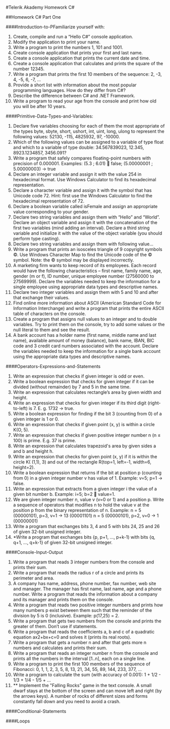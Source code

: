 #Telerik Akademy Homework C#

##Homework C# Part One

####Introduction-to-PFamiliarize yourself with:
1. Create, compile and run a “Hello C#” console application.
2. Modify the application to print your name.
3. Write a program to print the numbers 1, 101 and 1001.
4. Create console application that prints your first and last name.
5. Create a console application that prints the current date and time.
6. Create a console application that calculates and prints the square of the number 12345.
7. Write a program that prints the first 10 members of the sequence: 2, -3, 4, -5, 6, -7, ...
8. Provide a short list with information about the most popular programming languages. How do they differ from C#?
9. Describe the difference between C# and .NET Framework.
10. Write a program to read your age from the console and print how old you will be after 10 years.
 
####Primitive-Data-Types-and-Variables:
1. Declare five variables choosing for each of them the most appropriate of the types byte, sbyte, short, ushort, int, uint, long, ulong to represent the following values: 52130, -115, 4825932, 97, -10000.
2. Which of the following values can be assigned to a variable of type float and which to a variable of type double: 34.567839023, 12.345, 8923.1234857, 3456.091?
3. Write a program that safely compares floating-point numbers with precision of 0.000001. Examples:
(5.3 ; 6.01)  false;  (5.00000001 ; 5.00000003) -> true
4. Declare an integer variable and assign it with the value 254 in hexadecimal format. Use Windows Calculator to find its hexadecimal representation.
5. Declare a character variable and assign it with the symbol that has Unicode code 72. Hint: first use the Windows Calculator to find the hexadecimal representation of 72.
6. Declare a boolean variable called isFemale and assign an appropriate value corresponding to your gender.
7. Declare two string variables and assign them with “Hello” and “World”. Declare an object variable and assign it with the concatenation of the first two variables (mind adding an interval). Declare a third string variable and initialize it with the value of the object variable (you should perform type casting).
8. Declare two string variables and assign them with following value...
9. Write a program that prints an isosceles triangle of 9 copyright symbols ©. Use Windows Character Map to find the Unicode code of the © symbol. Note: the © symbol may be displayed incorrectly.
10. A marketing firm wants to keep record of its employees. Each record would have the following characteristics – first name, family name, age, gender (m or f), ID number, unique employee number (27560000 to 27569999). Declare the variables needed to keep the information for a single employee using appropriate data types and descriptive names.
11. Declare  two integer variables and assign them with 5 and 10 and after that exchange their values.
12. Find online more information about ASCII (American Standard Code for Information Interchange) and write a program that prints the entire ASCII table of characters on the console.
13. Create a program that assigns null values to an integer and to double variables. Try to print them on the console, try to add some values or the null literal to them and see the result.
14. A bank account has a holder name (first name, middle name and last name), available amount of money (balance), bank name, IBAN, BIC code and 3 credit card numbers associated with the account. Declare the variables needed to keep the information for a single bank account using the appropriate data types and descriptive names.

####Operators-Expressions-and-Statements
1. Write an expression that checks if given integer is odd or even.
2. Write a boolean expression that checks for given integer if it can be divided (without remainder) by 7 and 5 in the same time.
3. Write an expression that calculates rectangle’s area by given width and height.
4. Write an expression that checks for given integer if its third digit (right-to-left) is 7. E. g. 1732 -> true.
5. Write a boolean expression for finding if the bit 3 (counting from 0) of a given integer is 1 or 0.
6. Write an expression that checks if given point (x,  y) is within a circle K(O, 5).
7. Write an expression that checks if given positive integer number n (n ≤ 100) is prime. E.g. 37 is prime.
8. Write an expression that calculates trapezoid's area by given sides a and b and height h.
9. Write an expression that checks for given point (x, y) if it is within the circle K( (1,1), 3) and out of the rectangle R(top=1, left=-1, width=6, height=2).
10. Write a boolean expression that returns if the bit at position p (counting from 0) in a given integer number v has value of 1. Example: v=5; p=1 -> false.
11. Write an expression that extracts from a given integer i the value of a given bit number b. Example: i=5; b=2  value=1.
12. We are given integer number n, value v (v=0 or 1) and a position p. Write a sequence of operators that modifies n to hold the value v at the position p from the binary representation of n.
	Example: n = 5 (00000101), p=3, v=1 -> 13 (00001101)
	n = 5 (00000101), p=2, v=0 -> 1 (00000001)
13. Write a program that exchanges bits 3, 4 and 5 with bits 24, 25 and 26 of given 32-bit unsigned integer.
14. *Write a program that exchanges bits {p, p+1, …, p+k-1) with bits {q, q+1, …, q+k-1} of given 32-bit unsigned integer.

####Console-Input-Output
1. Write a program that reads 3 integer numbers from the console and prints their sum.
2. Write a program that reads the radius r of a circle and prints its perimeter and area.
3. A company has name, address, phone number, fax number, web site and manager. The manager has first name, last name, age and a phone number. Write a program that reads the information about a company and its manager and prints them on the console.
4. Write a program that reads two positive integer numbers and prints how many numbers p exist between them such that the reminder of the division by 5 is 0 (inclusive). Example: p(17,25) = 2.
5. Write a program that gets two numbers from the console and prints the greater of them. Don’t use if statements.
6. Write a program that reads the coefficients a, b and c of a quadratic equation ax2+bx+c=0 and solves it (prints its real roots).
7. Write a program that gets a number n and after that gets more n numbers and calculates and prints their sum. 
8. Write a program that reads an integer number n from the console and prints all the numbers in the interval [1..n], each on a single line.
9. Write a program to print the first 100 members of the sequence of Fibonacci: 0, 1, 1, 2, 3, 5, 8, 13, 21, 34, 55, 89, 144, 233, 377, …
10. Write a program to calculate the sum (with accuracy of 0.001): 1 + 1/2 - 1/3 + 1/4 - 1/5 + ...
11. ** Implement the "Falling Rocks" game in the text console. A small dwarf stays at the bottom of the screen and can move left and right (by the arrows keys). A number of rocks of different sizes and forms constantly fall down and you need to avoid a crash.

####Conditional-Statements

####Loops

